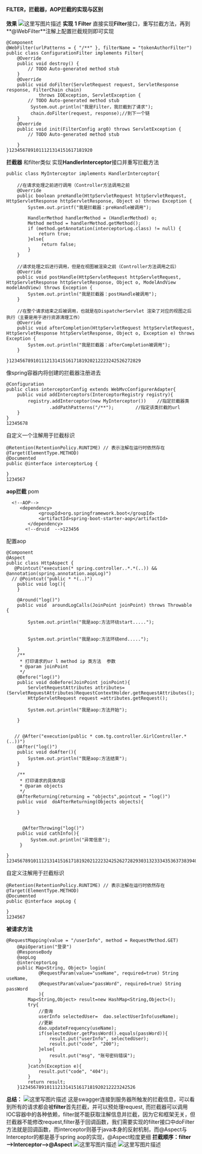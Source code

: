 #### FILTER，拦截器，AOP拦截的实现与区别

**效果**
![这里写图片描述](https://www.freesion.com/images/513/a62b8245d43c4a891015411c0d0f9ba9.png)
**实现**
**1 Filter**
直接实现**Filter**接口，重写拦截方法，再到**@WebFilter**注解上配置拦截规则即可实现

```
@Component
@WebFilter(urlPatterns = { "/**" }, filterName = "tokenAuthorFilter")
public class ConfigurationFilter implements Filter{
    @Override
    public void destroy() {
        // TODO Auto-generated method stub
    }
    @Override
    public void doFilter(ServletRequest request, ServletResponse response, FilterChain chain)
            throws IOException, ServletException {
        // TODO Auto-generated method stub
         System.out.println("我是Filter，我拦截到了请求");
         chain.doFilter(request, response);//到下一个链
    }
    @Override
    public void init(FilterConfig arg0) throws ServletException {
        // TODO Auto-generated method stub

    }
}1234567891011121314151617181920
```

**拦截器**
和filter类似 实现**HandlerInterceptor**接口并重写拦截方法

```
public class MyInterceptor implements HandlerInterceptor{

    //在请求处理之前进行调用（Controller方法调用之前
    @Override
    public boolean preHandle(HttpServletRequest httpServletRequest, HttpServletResponse httpServletResponse, Object o) throws Exception {
        System.out.printf("我是拦截器：preHandle被调用");

        HandlerMethod handlerMethod = (HandlerMethod) o;
        Method method = handlerMethod.getMethod();
        if (method.getAnnotation(interceptorLog.class) != null) {
            return true;
        }else{
             return false;
        }
    }

    //请求处理之后进行调用，但是在视图被渲染之前（Controller方法调用之后）
    @Override
    public void postHandle(HttpServletRequest httpServletRequest, HttpServletResponse httpServletResponse, Object o, ModelAndView modelAndView) throws Exception {
        System.out.println("我是拦截器：postHandle被调用");
    }

    //在整个请求结束之后被调用，也就是在DispatcherServlet 渲染了对应的视图之后执行（主要是用于进行资源清理工作）
    @Override
    public void afterCompletion(HttpServletRequest httpServletRequest, HttpServletResponse httpServletResponse, Object o, Exception e) throws Exception {
        System.out.println("我是拦截器：afterCompletion被调用");
    }

}1234567891011121314151617181920212223242526272829
```

像spring容器内将创建的拦截器注册进去

```
@Configuration
public class interceptorConfig extends WebMvcConfigurerAdapter{
    public void addInterceptors(InterceptorRegistry registry){
        registry.addInterceptor(new MyInterceptor())    //指定拦截器类
                .addPathPatterns("/**");        //指定该类拦截的url
    }
}
12345678
```

自定义一个注解用于拦截标识

```
@Retention(RetentionPolicy.RUNTIME) // 表示注解在运行时依然存在
@Target(ElementType.METHOD)  
@Documented
public @interface interceptorLog {

}
1234567
```

**aop拦截**
pom

```
  <!--AOP--> 
     <dependency>
            <groupId>org.springframework.boot</groupId>
            <artifactId>spring-boot-starter-aop</artifactId>
        </dependency>
       <!--druid  -->123456
```

配置aop

```
@Component
@Aspect 
public class HttpAspect {
   @Pointcut("execution(* spring.controller..*.*(..)) && @annotation(spring.annotation.aopLog)")
  // @Pointcut("public * *(..)")
    public void log(){
    }

    @Around("log()")
    public void  aroundLogCalls(JoinPoint joinPoint) throws Throwable {

        System.out.println("我是aop:方法环绕start.....");


        System.out.println("我是aop:方法环绕end.....");

    }
    /**
     * 打印请求的ur l method ip 类方法  参数
     * @param joinPoint
     */
    @Before("log()")
    public void doBefore(JoinPoint joinPoint){
        ServletRequestAttributes attributes= (ServletRequestAttributes)RequestContextHolder.getRequestAttributes();
        HttpServletRequest request =attributes.getRequest();

        System.out.println("我是aop:方法开始");

    }


   // @After("execution(public * com.tg.controller.GirlController.*(..))")
    @After("log()")
    public void doAfter(){
        System.out.println("我是aop:方法结束");
    }

    /**
     * 打印请求的具体内容
     * @param objects
     */
    @AfterReturning(returning = "objects",pointcut = "log()")
    public void  doAfterReturning(Objects objects){

    }


      @AfterThrowing("log()")
    public void cathInfo(){
         System.out.println("异常信息");
     }

}  1234567891011121314151617181920212223242526272829303132333435363738394041424344454647484950515253
```

自定义注解用于拦截标识

```
@Retention(RetentionPolicy.RUNTIME) // 表示注解在运行时依然存在
@Target(ElementType.METHOD)  
@Documented
public @interface aopLog {

}
1234567
```

**被请求方法**

```
@RequestMapping(value = "/userInfo", method = RequestMethod.GET)
    @ApiOperation("登录")
    @ResponseBody
    @aopLog
    @interceptorLog
    public Map<String, Object> login(
            @RequestParam(value="useName", required=true) String useName,
            @RequestParam(value="passWord", required=true) String passWord
            ){
        Map<String,Object> result=new HashMap<String,Object>();
        try{
            //查询
            userInfo selectedUser=  dao.selectUserInfo(useName);
            //更新
            dao.updateFrequency(useName);
            if(selectedUser.getPassWord().equals(passWord)){
                result.put("userInfo", selectedUser);
                result.put("code", "200");
            }else{
                result.put("msg", "账号密码错误");
            }
        }catch(Exception e){
            result.put("code", "404");
        }
        return result;
    }1234567891011121314151617181920212223242526
```

**总结：**
![这里写图片描述](https://www.freesion.com/images/348/ceae80830979ed9dc32036b317d61124.png)
这是swagger连接到服务器所触发的拦截信息，可以看到所有的请求都会被**filter**首先拦截，并可以预处理request,
而拦截器可以调用IOC容器中的各种依赖，filter就不能获取注解信息并拦截，因为它和框架无关，但拦截器不能修改request,filter基于回调函数，我们需要实现的filter接口中doFilter方法就是回调函数，而interceptor则基于java本身的反射机制，而@Aspect与Interceptor的都是基于spring aop的实现，@Aspect粒度更细
**拦截顺序：filter—>Interceptor—->@Aspect**
![这里写图片描述](https://www.freesion.com/images/209/813719ebb0f6407d30dfcaeca7067ae1.png)
![这里写图片描述](https://www.freesion.com/images/813/bb11622387dc3bf6ccf06819ef3f1cd5.png)
